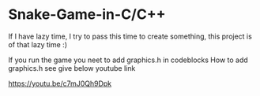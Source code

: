 # Snake-Game-in-C/C++

If I have lazy time, I try to pass this time to create something, this project is of that lazy time :)


If you run the game you neet to add graphics.h in codeblocks 
How to add graphics.h see give below youtube link

https://youtu.be/c7mJ0Qh9Dpk
